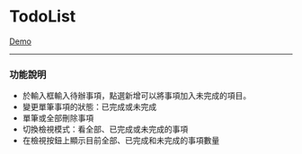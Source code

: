 # TodoList

[Demo](https://timchen0409.github.io/TodoList/)


---

### 功能說明

* 於輸入框輸入待辦事項，點選新增可以將事項加入未完成的項目。
* 變更單筆事項的狀態：已完成或未完成
* 單筆或全部刪除事項
* 切換檢視模式：看全部、已完成或未完成的事項
* 在檢視按鈕上顯示目前全部、已完成和未完成的事項數量

